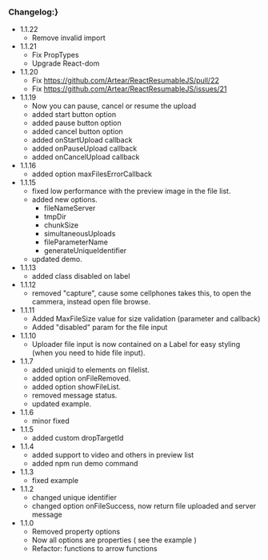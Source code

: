 ### Changelog:}
- 1.1.22
    - Remove invalid import
- 1.1.21
    - Fix PropTypes
    - Upgrade React-dom
- 1.1.20
    - Fix https://github.com/Artear/ReactResumableJS/pull/22
    - Fix https://github.com/Artear/ReactResumableJS/issues/21
- 1.1.19
    - Now you can pause, cancel or resume the upload
    - added start button option
    - added pause button option
    - added cancel button option
    - added onStartUpload callback
    - added onPauseUpload callback
    - added onCancelUpload callback
- 1.1.16
    - added option maxFilesErrorCallback
- 1.1.15
    - fixed low performance with the preview image in the file list.
    - added new options.
        - fileNameServer
        - tmpDir
        - chunkSize
        - simultaneousUploads
        - fileParameterName
        - generateUniqueIdentifier
    - updated demo.
- 1.1.13
    - added class disabled on label
- 1.1.12
    - removed "capture", cause some cellphones takes this, to open the cammera, instead open file browse.
- 1.1.11
    - Added MaxFileSize value for size validation (parameter and callback)
    - Added "disabled" param for the file input
- 1.1.10
    - Uploader file input is now contained on a Label for easy styling (when you need to hide file input).
- 1.1.7
    - added uniqid to elements on filelist.
    - added option onFileRemoved.
    - added option showFileList.
    - removed message status.
    - updated example.
- 1.1.6
    - minor fixed
- 1.1.5
    - added custom dropTargetId
- 1.1.4
    - added support to video and others in preview list
    - added npm run demo command
- 1.1.3
    - fixed example
- 1.1.2
    - changed unique identifier
    - changed option onFileSuccess, now return file uploaded and server message
- 1.1.0
    - Removed property options
    - Now all options are properties ( see the example )
    - Refactor: functions to arrow functions